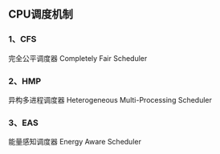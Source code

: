 ## CPU调度机制



### 1、CFS

完全公平调度器 Completely Fair Scheduler

### 2、HMP

异构多进程调度器 Heterogeneous Multi-Processing Scheduler

### 3、EAS

能量感知调度器 Energy Aware Scheduler